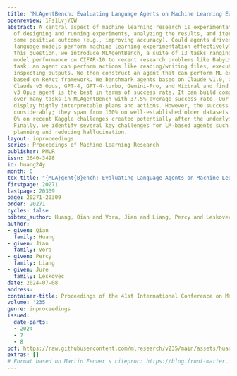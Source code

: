 ```yaml
---
title: 'MLAgentBench: Evaluating Language Agents on Machine Learning Experimentation'
openreview: 1Fs1LvjYQW
abstract: A central aspect of machine learning research is experimentation, the process
  of designing and running experiments, analyzing the results, and iterating towards
  some positive outcome (e.g., improving accuracy). Could agents driven by powerful
  language models perform machine learning experimentation effectively? To answer
  this question, we introduce MLAgentBench, a suite of 13 tasks ranging from improving
  model performance on CIFAR-10 to recent research problems like BabyLM. For each
  task, an agent can perform actions like reading/writing files, executing code, and
  inspecting outputs. We then construct an agent that can perform ML experimentation
  based on ReAct framework. We benchmark agents based on Claude v1.0, Claude v2.1,
  Claude v3 Opus, GPT-4, GPT-4-turbo, Gemini-Pro, and Mixtral and find that a Claude
  v3 Opus agent is the best in terms of success rate. It can build compelling ML models
  over many tasks in MLAgentBench with 37.5% average success rate. Our agents also
  display highly interpretable plans and actions. However, the success rates vary
  considerably; they span from 100% on well-established older datasets to as low as
  0% on recent Kaggle challenges created potentially after the underlying LM was trained.
  Finally, we identify several key challenges for LM-based agents such as long-term
  planning and reducing hallucination.
layout: inproceedings
series: Proceedings of Machine Learning Research
publisher: PMLR
issn: 2640-3498
id: huang24y
month: 0
tex_title: "{MLA}gent{B}ench: Evaluating Language Agents on Machine Learning Experimentation"
firstpage: 20271
lastpage: 20309
page: 20271-20309
order: 20271
cycles: false
bibtex_author: Huang, Qian and Vora, Jian and Liang, Percy and Leskovec, Jure
author:
- given: Qian
  family: Huang
- given: Jian
  family: Vora
- given: Percy
  family: Liang
- given: Jure
  family: Leskovec
date: 2024-07-08
address:
container-title: Proceedings of the 41st International Conference on Machine Learning
volume: '235'
genre: inproceedings
issued:
  date-parts:
  - 2024
  - 7
  - 8
pdf: https://raw.githubusercontent.com/mlresearch/v235/main/assets/huang24y/huang24y.pdf
extras: []
# Format based on Martin Fenner's citeproc: https://blog.front-matter.io/posts/citeproc-yaml-for-bibliographies/
---
```

